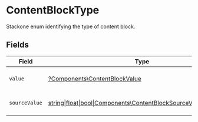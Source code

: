 # ContentBlockType

Stackone enum identifying the type of content block.


## Fields

| Field                                                                                                                  | Type                                                                                                                   | Required                                                                                                               | Description                                                                                                            | Example                                                                                                                |
| ---------------------------------------------------------------------------------------------------------------------- | ---------------------------------------------------------------------------------------------------------------------- | ---------------------------------------------------------------------------------------------------------------------- | ---------------------------------------------------------------------------------------------------------------------- | ---------------------------------------------------------------------------------------------------------------------- |
| `value`                                                                                                                | [?Components\ContentBlockValue](../../Models/Components/ContentBlockValue.md)                                          | :heavy_minus_sign:                                                                                                     | The type of the content blocks.                                                                                        | html                                                                                                                   |
| `sourceValue`                                                                                                          | [string\|float\|bool\|Components\ContentBlockSourceValue4\|array\|null](../../Models/Components/ContentBlockSourceValue.md) | :heavy_minus_sign:                                                                                                     | The source value of the type.                                                                                          | text                                                                                                                   |